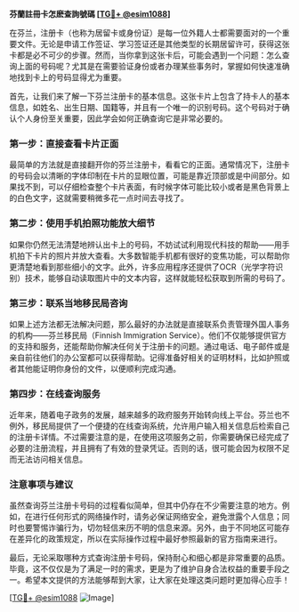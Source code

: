 **芬蘭註冊卡怎麽查詢號碼 [[TG💪+ @esim1088](https://t.me/s/esim1088)]**

在芬兰，注册卡（也称为居留卡或身份证）是每一位外籍人士都需要面对的一个重要文件。无论是申请工作签证、学习签证还是其他类型的长期居留许可，获得这张卡都是必不可少的步骤。然而，当你拿到这张卡后，可能会遇到一个问题：怎么查询上面的号码呢？尤其是在需要验证身份或者办理某些事务时，掌握如何快速准确地找到卡上的号码显得尤为重要。

首先，让我们来了解一下芬兰注册卡的基本信息。这张卡片上包含了持卡人的基本信息，如姓名、出生日期、国籍等，并且有一个唯一的识别号码。这个号码对于确认个人身份至关重要，因此学会如何正确查询它是非常必要的。

### **第一步：直接查看卡片正面**
最简单的方法就是直接翻开你的芬兰注册卡，看看它的正面。通常情况下，注册卡的号码会以清晰的字体印制在卡片的显眼位置，可能是靠近顶部或是中间部分。如果找不到，可以仔细检查整个卡片表面，有时候字体可能比较小或者是黑色背景上的白色文字，这就需要稍微多花一点时间去寻找了。

### **第二步：使用手机拍照功能放大细节**
如果你仍然无法清楚地辨认出卡上的号码，不妨试试利用现代科技的帮助——用手机拍下卡片的照片并放大查看。大多数智能手机都有很好的变焦功能，可以帮助你更清楚地看到那些细小的文字。此外，许多应用程序还提供了OCR（光学字符识别）技术，能够自动读取图片中的文本内容，这样就能轻松获取到所需的号码了。

### **第三步：联系当地移民局咨询**
如果上述方法都无法解决问题，那么最好的办法就是直接联系负责管理外国人事务的机构——芬兰移民局（Finnish Immigration Service）。他们不仅能够提供官方的支持和服务，还能帮助你解决任何关于注册卡的问题。通过电话、电子邮件或是亲自前往他们的办公室都可以获得帮助。记得准备好相关的证明材料，比如护照或者其他能证明你身份的文件，以便顺利完成沟通。

### **第四步：在线查询服务**
近年来，随着电子政务的发展，越来越多的政府服务开始转向线上平台。芬兰也不例外，移民局提供了一个便捷的在线查询系统，允许用户输入相关信息后检索自己的注册卡详情。不过需要注意的是，在使用这项服务之前，你需要确保已经完成了必要的注册流程，并且拥有了有效的登录凭证。否则的话，很可能会因为权限不足而无法访问相关信息。

### **注意事项与建议**
虽然查询芬兰注册卡号码的过程看似简单，但其中仍存在不少需要注意的地方。例如，在进行任何形式的网络操作时，请务必保证网络安全，避免泄露个人信息；同时也要警惕诈骗行为，切勿轻信来历不明的信息来源。另外，由于不同地区可能存在差异化的政策规定，所以在实际操作过程中最好参照最新的官方指南来进行。

最后，无论采取哪种方式查询注册卡号码，保持耐心和细心都是非常重要的品质。毕竟，这不仅仅是为了满足一时的需求，更是为了维护自身合法权益的重要手段之一。希望本文提供的方法能够帮到大家，让大家在处理这类问题时更加得心应手！

[[TG💪+ @esim1088](https://t.me/s/esim1088) ![Image](https://i.postimg.cc/4NQfJmqS/Snipaste-2025-05-13-00-14-12.png)]